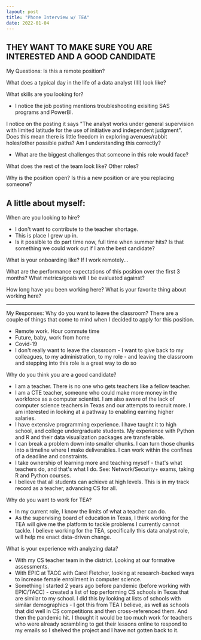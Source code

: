 ```yaml
---
layout: post
title: "Phone Interview w/ TEA"
date: 2022-01-04
---
```

THEY WANT TO MAKE SURE YOU ARE INTERESTED AND A GOOD CANDIDATE
---
My Questions:
Is this a remote position?

What does a typical day in the life of a data analyst (III) look like?

What skills are you looking for?
- I notice the job posting mentions troubleshooting exisiting SAS programs and PowerBI.

I notice on the posting it says "The analyst works under general supervision with limited latitude for the use of initiative and independent judgment". Does this mean there is little freedom in exploring avenues/rabbit holes/other possible paths? Am I understanding this correctly?
- What are the biggest challenges that someone in this role would face?

What does the rest of the team look like? Other roles?


Why is the position open? Is this a new position or are you replacing someone?



A little about myself: 
- 

When are you looking to hire?
- I don't want to contribute to the teacher shortage. 
- This is place I grew up in.
- Is it possible to do part time now, full time when summer hits? Is that something we could work out if I am the best candidate?


What is your onboarding like? If I work remotely...

What are the performance expectations of this position over the first 3 months? What metrics/goals will I be evaluated against?


How long have you been working here? What is your favorite thing about working here?


---
My Responses:
Why do you want to leave the classroom?
There are a couple of things that come to mind when I decided to apply for this position.
- Remote work. Hour commute time
- Future, baby, work from home
- Covid-19
- I don't really want to leave the classroom - I want to give back to my colleagues, to my administration, to my role - and leaving the classroom and stepping into this role is a great way to do so

Why do you think you are a good candidate?
- I am a teacher. There is no one who gets teachers like a fellow teacher.
- I am a CTE teacher, someone who could make more money in the workforce as a computer scientist. I am also aware of the lack of computer science teachers in Texas and our attempts to recruit more. I am interested in looking at a pathway to enabling earning higher salaries. 
- I have extensive programming experience. I have taught it to high school, and college undergraduate students. My experience with Python and R and their data visualization packages are transferable. 
- I can break a problem down into smaller chunks. I can turn those chunks into a timeline where I make deliverables. I can work within the confines of a deadline and constraints. 
- I take ownership of learning more and teaching myself - that's what teachers do, and that's what I do. See: Network/Security+ exams, taking R and Python courses.
- I believe that all students can achieve at high levels. This is in my track record as a teacher, advancing CS for all.


Why do you want to work for TEA?
- In my current role, I know the limits of what a teacher can do.
- As the supervising board of education in Texas, I think working for the TEA will give me the platform to tackle problems I currently cannot tackle. I believe working for the TEA, specifically this data analyst role, will help me enact data-driven change. 

What is your experience with analyzing data?
- With my CS teacher team in the district. Looking at our formative assessments.
- With EPIC at TACC with Carol Fletcher, looking at research-backed ways to increase female enrollment in computer science.
- Something I started 2 years ago before pandemic (before working with EPIC/TACC) - created a list of top performing CS schools in Texas that are similar to my school. I did this by looking at lists of schools with similar demographics - I got this from TEA I believe, as well as schools that did well in CS competitions and then cross-referenced them. And then the pandemic hit. I thought it would be too much work for teachers who were already scrambling to get their lessons online to respond to my emails so I shelved the project and I have not gotten back to it.
